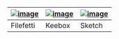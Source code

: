 | [![image](https://github.com/pyrosprites/pyrosprites/assets/90645120/ebd0f136-6ff1-4ace-9ff2-e72c69587d33)](https://github.com/pyrosprites/filefetti) | [![image](https://github.com/pyrosprites/pyrosprites/assets/90645120/22fa914b-a434-4415-b828-70694a9d85a9)](https://github.com/ShyAssassin/Keebox) | [![image](https://github.com/pyrosprites/pyrosprites/assets/90645120/127a0d99-8d4e-499f-b99c-ccbd2a461425)](https://pixelboop.net/sketch/index.html) |
|-----|-----|-----|
| Filefetti | Keebox | Sketch |
